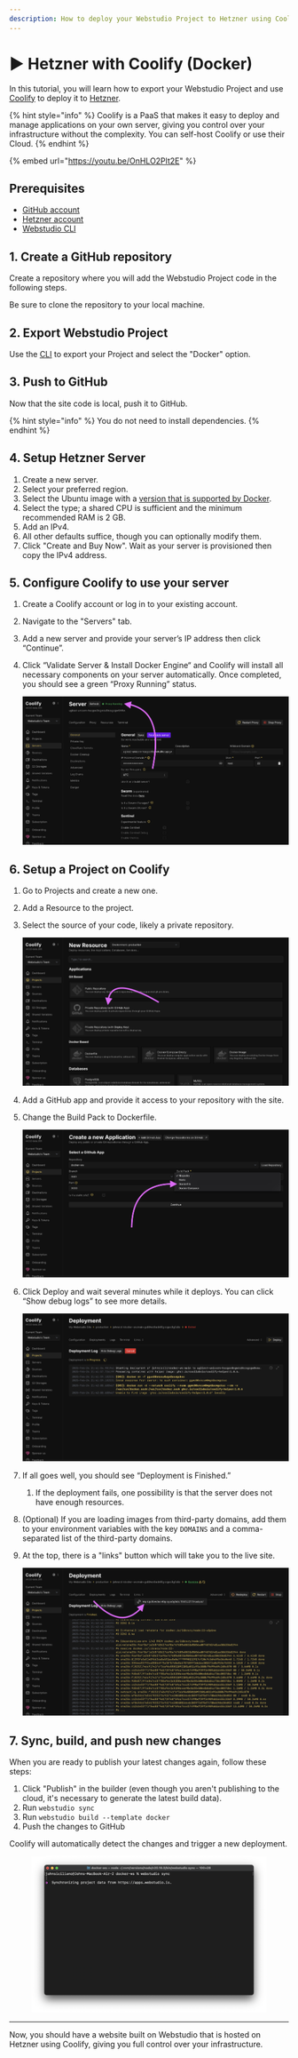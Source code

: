 ```yaml
---
description: How to deploy your Webstudio Project to Hetzner using Coolify.
---
```


# ▶️ Hetzner with Coolify (Docker)

In this tutorial, you will learn how to export your Webstudio Project and use [Coolify](https://coolify.io) to deploy it to [Hetzner](https://www.hetzner.com).

{% hint style="info" %}
Coolify is a PaaS that makes it easy to deploy and manage applications on your own server, giving you control over your infrastructure without the complexity. You can self-host Coolify or use their Cloud.
{% endhint %}

{% embed url="https://youtu.be/OnHLO2Plt2E" %}

## Prerequisites

* [GitHub account](https://github.com)
* [Hetzner account](https://www.hetzner.com)
* [Webstudio CLI](cli.md)

## 1. Create a GitHub repository

Create a repository where you will add the Webstudio Project code in the following steps.

Be sure to clone the repository to your local machine.

## 2. Export Webstudio Project

Use the [CLI](cli.md) to export your Project and select the "Docker" option.

## 3. Push to GitHub

Now that the site code is local, push it to GitHub.

{% hint style="info" %}
You do not need to install dependencies.
{% endhint %}

## 4. Setup Hetzner Server

1. Create a new server.
2. Select your preferred region.
3. Select the Ubuntu image with a [version that is supported by Docker](https://docs.docker.com/engine/install/ubuntu/#os-requirements).
4. Select the type; a shared CPU is sufficient and the minimum recommended RAM is 2 GB.
5. Add an IPv4.
6. All other defaults suffice, though you can optionally modify them.
7. Click "Create and Buy Now". Wait as your server is provisioned then copy the IPv4 address.

## 5. Configure Coolify to use your server

1. Create a Coolify account or log in to your existing account.
2. Navigate to the "Servers" tab.
3. Add a new server and provide your server’s IP address then click “Continue”.
4.  Click “Validate Server & Install Docker Engine“ and Coolify will install all necessary components on your server automatically. Once completed, you should see a green “Proxy Running” status.

    ![proxy is running](../../.gitbook/assets/webstudio-digital-ocean-coolify-4.png)

## 6. Setup a Project on Coolify

1. Go to Projects and create a new one.
2. Add a Resource to the project.
3.  Select the source of your code, likely a private repository.

    ![GitHub resource](../../.gitbook/assets/webstudio-digital-ocean-coolify-5.png)
4. Add a GitHub app and provide it access to your repository with the site.
5.  Change the Build Pack to Dockerfile.

    ![build pack using Dockerfile](../../.gitbook/assets/webstudio-digital-ocean-coolify-6.png)
6.  Click Deploy and wait several minutes while it deploys. You can click “Show debug logs” to see more details.

    ![deploy in progress](../../.gitbook/assets/webstudio-digital-ocean-coolify-8.png)
7. If all goes well, you should see “Deployment is Finished.”
   1. If the deployment fails, one possibility is that the server does not have enough resources.
8. (Optional) If you are loading images from third-party domains, add them to your environment variables with the key `DOMAINS` and a comma-separated list of the third-party domains.
9.  At the top, there is a "links" button which will take you to the live site.

    ![link for live site](../../.gitbook/assets/webstudio-digital-ocean-coolify-9.png)

## 7. Sync, build, and push new changes

When you are ready to publish your latest changes again, follow these steps:

1. Click "Publish" in the builder (even though you aren't publishing to the cloud, it's necessary to generate the latest build data).
2. Run `webstudio sync`
3. Run `webstudio build --template docker`
4. Push the changes to GitHub

Coolify will automatically detect the changes and trigger a new deployment.

<figure><img src="../../.gitbook/assets/webstudio-sync.png" alt="webstudio sync command"><figcaption></figcaption></figure>

***

Now, you should have a website built on Webstudio that is hosted on Hetzner using Coolify, giving you full control over your infrastructure.
